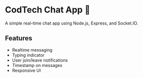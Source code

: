 # CodTech Chat App 🚀

A simple real-time chat app using Node.js, Express, and Socket.IO.

## Features
- Realtime messaging
- Typing indicator
- User join/leave notifications
- Timestamp on messages
- Responsive UI



